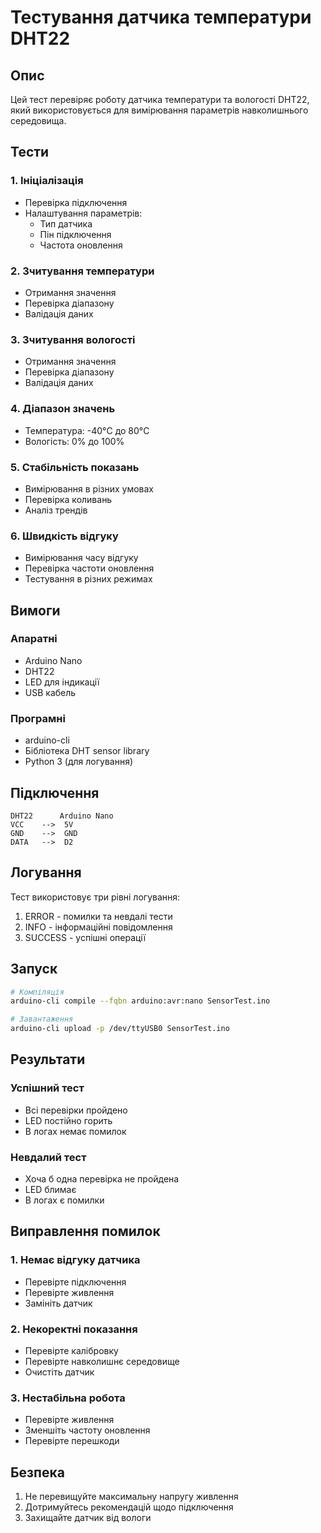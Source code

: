 # Тестування датчика температури DHT22

## Опис

Цей тест перевіряє роботу датчика температури та вологості DHT22, який використовується для вимірювання параметрів навколишнього середовища.

## Тести

### 1. Ініціалізація
- Перевірка підключення
- Налаштування параметрів:
  - Тип датчика
  - Пін підключення
  - Частота оновлення

### 2. Зчитування температури
- Отримання значення
- Перевірка діапазону
- Валідація даних

### 3. Зчитування вологості
- Отримання значення
- Перевірка діапазону
- Валідація даних

### 4. Діапазон значень
- Температура: -40°C до 80°C
- Вологість: 0% до 100%

### 5. Стабільність показань
- Вимірювання в різних умовах
- Перевірка коливань
- Аналіз трендів

### 6. Швидкість відгуку
- Вимірювання часу відгуку
- Перевірка частоти оновлення
- Тестування в різних режимах

## Вимоги

### Апаратні
- Arduino Nano
- DHT22
- LED для індикації
- USB кабель

### Програмні
- arduino-cli
- Бібліотека DHT sensor library
- Python 3 (для логування)

## Підключення

```
DHT22      Arduino Nano
VCC    -->  5V
GND    -->  GND
DATA   -->  D2
```

## Логування

Тест використовує три рівні логування:
1. ERROR - помилки та невдалі тести
2. INFO - інформаційні повідомлення
3. SUCCESS - успішні операції

## Запуск

```bash
# Компіляція
arduino-cli compile --fqbn arduino:avr:nano SensorTest.ino

# Завантаження
arduino-cli upload -p /dev/ttyUSB0 SensorTest.ino
```

## Результати

### Успішний тест
- Всі перевірки пройдено
- LED постійно горить
- В логах немає помилок

### Невдалий тест
- Хоча б одна перевірка не пройдена
- LED блимає
- В логах є помилки

## Виправлення помилок

### 1. Немає відгуку датчика
- Перевірте підключення
- Перевірте живлення
- Замініть датчик

### 2. Некоректні показання
- Перевірте калібровку
- Перевірте навколишнє середовище
- Очистіть датчик

### 3. Нестабільна робота
- Перевірте живлення
- Зменшіть частоту оновлення
- Перевірте перешкоди

## Безпека

1. Не перевищуйте максимальну напругу живлення
2. Дотримуйтесь рекомендацій щодо підключення
3. Захищайте датчик від вологи 